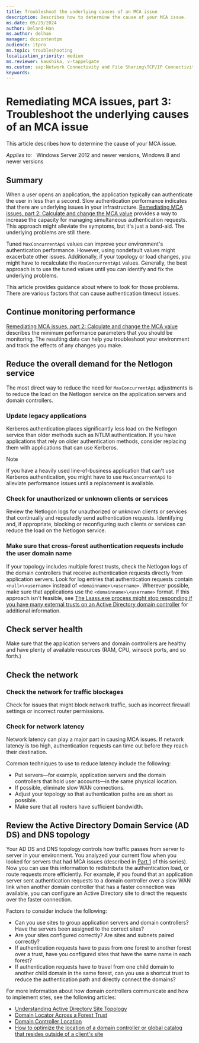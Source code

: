 ```yaml
---
title: Troubleshoot the underlying causes of an MCA issue
description: Describes how to determine the cause of your MCA issue.
ms.date: 05/29/2024
author: Deland-Han
ms.author: delhan
manager: dcscontentpm
audience: itpro
ms.topic: troubleshooting
localization_priority: medium
ms.reviewer: kaushika, v-tappelgate
ms.custom: sap:Network Connectivity and File Sharing\TCP/IP Connectivity (TCP Protocol, NLA, WinHTTP), csstroubleshoot
keywords: 
---
```


# Remediating MCA issues, part 3: Troubleshoot the underlying causes of an MCA issue

This article describes how to determine the cause of your MCA issue.

_Applies to:_ &nbsp; Windows Server 2012 and newer versions, Windows 8 and newer versions

## Summary

When a user opens an application, the application typically can authenticate the user in less than a second. Slow authentication performance indicates that there are underlying issues in your infrastructure. [Remediating MCA issues, part 2: Calculate and change the MCA value](maxconcurrentapi-2-calculate-and-change-mca.md) provides a way to increase the capacity for managing simultaneous authentication requests. This approach might alleviate the symptoms, but it's just a band-aid. The underlying problems are still there.

Tuned `MaxConcurrentApi` values can improve your environment's authentication performance. However, using nondefault values might exacerbate other issues. Additionally, if your topology or load changes, you might have to recalculate the `MaxConcurrentApi` values. Generally, the best approach is to use the tuned values until you can identify and fix the underlying problems. 

This article provides guidance about where to look for those problems. There are various factors that can cause authentication timeout issues.

## Continue monitoring performance

[Remediating MCA issues, part 2: Calculate and change the MCA value](maxconcurrentapi-2-calculate-and-change-mca.md) describes the minimum performance parameters that you should be monitoring. The resulting data can help you troubleshoot your environment and track the effects of any changes you make.

## Reduce the overall demand for the Netlogon service

The most direct way to reduce the need for `MaxConcurrentApi` adjustments is to reduce the load on the Netlogon service on the application servers and domain controllers.

### Update legacy applications

Kerberos authentication places significantly less load on the Netlogon service than older methods such as NTLM authentication. If you have applications that rely on older authentication methods, consider replacing them with applications that can use Kerberos.

> [!NOTE]  
> If you have a heavily used line-of-business application that can't use Kerberos authentication, you might have to use `MaxConcurrentApi` to alleviate performance issues until a replacement is available.

### Check for unauthorized or unknown clients or services

Review the Netlogon logs for unauthorized or unknown clients or services that continually and repeatedly send authentication requests. Identifying and, if appropriate, blocking or reconfiguring such clients or services can reduce the load on the Netlogon service.

### Make sure that cross-forest authentication requests include the user domain name

If your topology includes multiple forest trusts, check the Netlogon logs of the domain controllers that receive authentication requests directly from application servers. Look for log entries that authentication requests contain `<null>\<username>` instead of `<domainname>\<username>`. Wherever possible, make sure that applications use the `<domainname>\<username>` format. If this approach isn't feasible, see [The Lsass.exe process might stop responding if you have many external trusts on an Active Directory domain controller](https://support.microsoft.com/topic/the-lsass-exe-process-may-stop-responding-if-you-have-many-external-trusts-on-an-active-directory-domain-controller-7ccefcf9-e65a-c9bc-ff96-ecf9a78c195e) for additional information.

## Check server health

Make sure that the application servers and domain controllers are healthy and have plenty of available resources (RAM, CPU, winsock ports, and so forth.)

## Check the network

### Check the network for traffic blockages

Check for issues that might block network traffic, such as incorrect firewall settings or incorrect router permissions.

### Check for network latency

Network latency can play a major part in causing MCA issues. If network latency is too high, authentication requests can time out before they reach their destination.

Common techniques to use to reduce latency include the following:

- Put servers&mdash;for example, application servers and the domain controllers that hold user accounts&mdash;in the same physical location.
- If possible, eliminate slow WAN connections.
- Adjust your topology so that authentication paths are as short as possible.
- Make sure that all routers have sufficient bandwidth.

## Review the Active Directory Domain Service (AD DS) and DNS topology

Your AD DS and DNS topology controls how traffic passes from server to server in your environment. You analyzed your current flow when you looked for servers that had MCA issues (described in [Part 1](maxconcurrentapi-1-identify-computers-that-have-mca-issues.md) of this series). Now you can use this information to redistribute the authentication load, or route requests more efficiently. For example, if you found that an application server sent authentication requests to a domain controller over a slow WAN link when another domain controller that has a faster connection was available, you can configure an Active Directory site to direct the requests over the faster connection.

Factors to consider include the following:

- Can you use sites to group application servers and domain controllers? Have the servers been assigned to the correct sites?
- Are your sites configured correctly? Are sites and subnets paired correctly?
- If authentication requests have to pass from one forest to another forest over a trust, have you configured sites that have the same name in each forest?
- If authentication requests have to travel from one child domain to another child domain in the same forest, can you use a shortcut trust to reduce the authentication path and directly connect the domains?

For more information about how domain controllers communicate and how to implement sites, see the following articles:

- [Understanding Active Directory Site Topology](/windows-server/identity/ad-ds/plan/understanding-active-directory-site-topology)
- [Domain Locator Across a Forest Trust](https://techcommunity.microsoft.com/t5/ask-the-directory-services-team/domain-locator-across-a-forest-trust/ba-p/395689)
- [Domain Controller Location](/windows-server/identity/ad-ds/plan/domain-controller-location)
- [How to optimize the location of a domain controller or global catalog that resides outside of a client's site](./windows-server/active-directory/optimize-dc-location-global-catalog.md)
